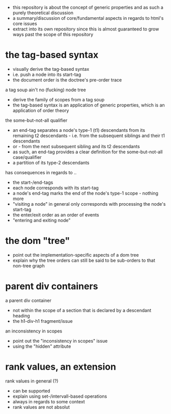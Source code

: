 
- this repository is about the concept of generic
  properties and as such a purely theoretical discussion
- a summary/discussion of core/fundamental aspects
  in regards to html's core issues
- extract into its own repository since this is
  almost guaranteed to grow ways past the scope
  of this repository

# the tag-based syntax

- visually derive the tag-based syntax
- i.e. push a node into its start-tag
- the document order is the doctree's pre-order trace

a tag soup ain't no (fucking) node tree
- derive the family of scopes from a tag soup
- the tag-based syntax is an application of generic
  properties, which is an application of order theory

the some-but-not-all qualifier
- an end-tag separates a node's type-1 (t1) descendants
  from its remaining t2 descendants - i.e. from the
  subsequent siblings and their t1 descendants
- or - from the next subsequent sibling and its t2 descendants
- as such, an end-tag provides a clear definition
  for the some-but-not-all case/qualifier
- a partition of its type-2 descendants

has consequences in regards to ..
- the start-/end-tags
- each node corresponds with its start-tag
- a node's end-tag marks the end of
  the node's type-1 scope - nothing more
- "visiting a node" in general only corresponds
  with processing the node's start-tag
- the enter/exit order as an order of events
- "entering and exiting node"

# the dom "tree"

- point out the implementation-specific
  aspects of a dom tree
- explain why the tree orders can still be said
  to be sub-orders to that non-tree graph

# parent div containers

a parent div container
- not within the scope of a section that
  is declared by a descendant heading
- the h1-div-h1 fragment/issue

an inconsistency in scopes
- point out the "inconsistency in scopes" issue
- using the "hidden" attribute

# rank values, an extension

rank values in general (?)
- can be supported
- explain using set-/intervall-based operations
- always in regards to some context
- rank values are not absolut
